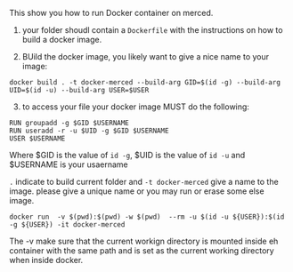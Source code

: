 This show you how to run Docker container on merced.

1) your folder shoudl contain a `Dockerfile` with the instructions on how to build a docker image. 

2) BUild the docker image, you likely want to give a nice name to your image:

```
docker build . -t docker-merced --build-arg GID=$(id -g) --build-arg UID=$(id -u) --build-arg USER=$USER
```

3) to access your file your docker image MUST do the following:


```
RUN groupadd -g $GID $USERNAME
RUN useradd -r -u $UID -g $GID $USERNAME
USER $USERNAME
```

Where $GID is the value of `id -g`, $UID is the value of `id -u` and $USERNAME is your usaername



`.` indicate to build current folder and `-t docker-merced` give a name to the image. 
please give a unique name or you may run or erase some else image. 



```
docker run  -v $(pwd):$(pwd) -w $(pwd)  --rm -u $(id -u ${USER}):$(id -g ${USER}) -it docker-merced
```

The -v make sure that the current workign directory is mounted inside eh container with the same path and is set as the current working directory when inside docker.



